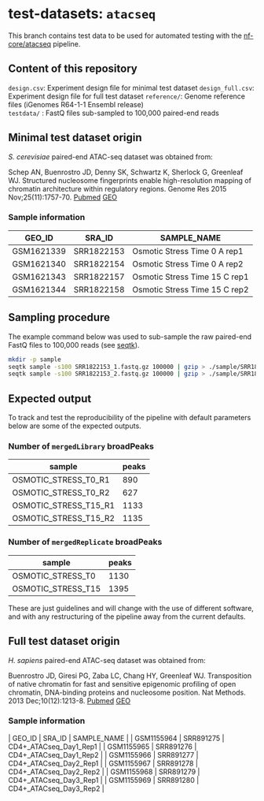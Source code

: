 # test-datasets: `atacseq`

This branch contains test data to be used for automated testing with the [nf-core/atacseq](https://github.com/nf-core/atacseq) pipeline.

## Content of this repository

`design.csv`: Experiment design file for minimal test dataset
`design_full.csv`: Experiment design file for full test dataset
`reference/`: Genome reference files (iGenomes R64-1-1 Ensembl release)   
`testdata/` : FastQ files sub-sampled to 100,000 paired-end reads   

## Minimal test dataset origin

*S. cerevisiae* paired-end ATAC-seq dataset was obtained from:

Schep AN, Buenrostro JD, Denny SK, Schwartz K, Sherlock G, Greenleaf WJ. Structured nucleosome fingerprints enable high-resolution mapping of chromatin architecture within regulatory regions. Genome Res 2015 Nov;25(11):1757-70. [Pubmed](https://www.ncbi.nlm.nih.gov/pubmed/26314830) [GEO](https://www.ncbi.nlm.nih.gov/geo/query/acc.cgi?acc=GSE66386)

### Sample information

| GEO_ID	    | SRA_ID	    | SAMPLE_NAME	                  |
|-------------|-------------|-------------------------------|
| GSM1621339	| SRR1822153	| Osmotic Stress Time 0 A rep1	|
| GSM1621340	| SRR1822154	| Osmotic Stress Time 0 A rep2	|
| GSM1621343	| SRR1822157	| Osmotic Stress Time 15 C rep1	|
| GSM1621344	| SRR1822158	| Osmotic Stress Time 15 C rep2	|

## Sampling procedure

The example command below was used to sub-sample the raw paired-end FastQ files to 100,000 reads (see [seqtk](https://github.com/lh3/seqtk)).

```bash
mkdir -p sample
seqtk sample -s100 SRR1822153_1.fastq.gz 100000 | gzip > ./sample/SRR1822153_1.fastq.gz
seqtk sample -s100 SRR1822153_2.fastq.gz 100000 | gzip > ./sample/SRR1822153_2.fastq.gz
```

## Expected output

To track and test the reproducibility of the pipeline with default parameters below are some of the expected outputs.

### Number of `mergedLibrary` broadPeaks

| sample	              | peaks	|
|-----------------------|-------|
| OSMOTIC_STRESS_T0_R1	| 890	  |
| OSMOTIC_STRESS_T0_R2	| 627	  |
| OSMOTIC_STRESS_T15_R1	| 1133	|
| OSMOTIC_STRESS_T15_R2	| 1135  |

### Number of `mergedReplicate` broadPeaks

| sample	              | peaks	|
|-----------------------|-------|
| OSMOTIC_STRESS_T0	    | 1130	|
| OSMOTIC_STRESS_T15	  | 1395	|

These are just guidelines and will change with the use of different software, and with any restructuring of the pipeline away from the current defaults.

## Full test dataset origin

*H. sapiens* paired-end ATAC-seq dataset was obtained from:

Buenrostro JD, Giresi PG, Zaba LC, Chang HY, Greenleaf WJ. Transposition of native chromatin for fast and sensitive epigenomic profiling of open chromatin, DNA-binding proteins and nucleosome position. Nat Methods. 2013 Dec;10(12):1213-8. [Pubmed](https://www.ncbi.nlm.nih.gov/pubmed/24097267) [GEO](https://www.ncbi.nlm.nih.gov/geo/query/acc.cgi?acc=GSE47753)

### Sample information

| GEO_ID	    | SRA_ID	    | SAMPLE_NAME	           |
| GSM1155964	| SRR891275   | CD4+_ATACseq_Day1_Rep1 |
| GSM1155965	| SRR891276   | CD4+_ATACseq_Day1_Rep2 |
| GSM1155966	| SRR891277   | CD4+_ATACseq_Day2_Rep1 |
| GSM1155967	| SRR891278   | CD4+_ATACseq_Day2_Rep2 |
| GSM1155968	| SRR891279   | CD4+_ATACseq_Day3_Rep1 |
| GSM1155969	| SRR891280   | CD4+_ATACseq_Day3_Rep2 |
